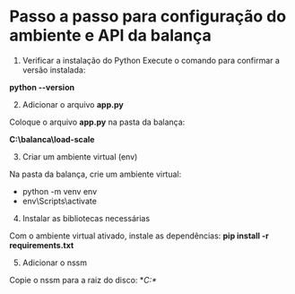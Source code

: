 # Passo a passo para configuração do ambiente e API da balança

1. Verificar a instalação do Python
Execute o comando para confirmar a versão instalada:

**python --version**

2. Adicionar o arquivo **app.py**

Coloque o arquivo **app.py** na pasta da balança:

**C:\balanca\load-scale**

3. Criar um ambiente virtual (env)

Na pasta da balança, crie um ambiente virtual:

* python -m venv env
* env\Scripts\activate

4. Instalar as bibliotecas necessárias

Com o ambiente virtual ativado, instale as dependências:
**pip install -r requirements.txt**

5. Adicionar o nssm

Copie o nssm para a raiz do disco:
**C:\**
